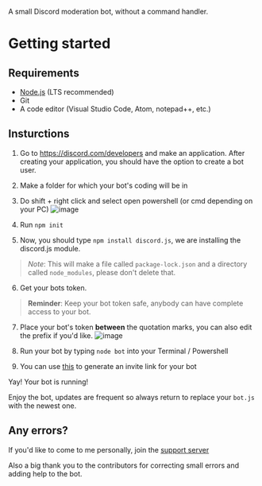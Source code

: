  A small Discord moderation bot, without a command handler.


# Getting started

## Requirements

* [Node.js](https://nodejs.org/) (LTS recommended)
* Git
* A code editor (Visual Studio Code, Atom, notepad++, etc.)

## Insturctions

1. Go to https://discord.com/developers and make an application. After creating your application, you should have the option to create a bot user.

2. Make a folder for which your bot's coding will be in

3. Do shift + right click and select open powershell (or cmd depending on your PC)
![image](https://i.imgur.com/1quX9nB.png)

4. Run `npm init`

5. Now, you should type `npm install discord.js`, we are installing the discord.js module. 
> *Note*: This will make a file called `package-lock.json` and a directory called `node_modules`, please don't delete that.

6. Get your bots token.

> **Reminder**: Keep your bot token safe, anybody can have complete access to your bot.

7. Place your bot's token **between** the quotation marks, you can also edit the prefix if you'd like.
![image](https://i.imgur.com/dy7OSYW.png)

8. Run your bot by typing `node bot` into your Terminal / Powershell

9. You can use [this](https://discordapi.com/permissions.html#) to generate an invite link for your bot

Yay! Your bot is running!

Enjoy the bot, updates are frequent so always return to replace your `bot.js` with the newest one.


## Any errors?

If you'd like to come to me personally, join the [support server](https://discord.gg/t2nV9kBnch)

Also a big thank you to the contributors for correcting small errors and adding help to the bot.
